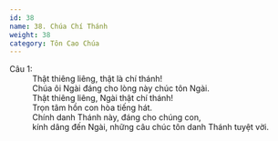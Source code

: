 ```yaml
---
id: 38
name: 38. Chúa Chí Thánh
weight: 38
category: Tôn Cao Chúa
---
```

<dl><dt>Câu 1:</dt><dd data-verse="1">Thật thiêng liêng, thật là chí thánh! <br/>Chúa ôi Ngài đáng cho lòng này chúc tôn Ngài. <br/>Thật thiêng liêng, Ngài thật chí thánh! <br/>Trọn tâm hồn con hòa tiếng hát. <br/>Chính danh Thánh này, đáng cho chúng con, <br/>kính dâng đến Ngài, những câu chúc tôn danh Thánh tuyệt vời. </dd></dl>
